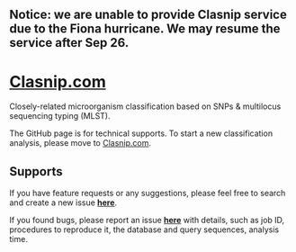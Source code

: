 
## Notice: we are unable to provide Clasnip service due to the Fiona hurricane. We may resume the service after Sep 26.

# [Clasnip.com](http://www.clasnip.com)
Closely-related microorganism classification based on SNPs &amp; multilocus sequencing typing (MLST).

The GitHub page is for technical supports. To start a new classification analysis, please move to [Clasnip.com](http://www.clasnip.com).

## Supports
If you have feature requests or any suggestions, please feel free to search and create a new issue **[here](https://github.com/cihga39871/Clasnip.com/issues)**.

If you found bugs, please report an issue **[here](https://github.com/cihga39871/Clasnip.com/issues)** with details, such as job ID, procedures to reproduce it, the database and query sequences, analysis time.
